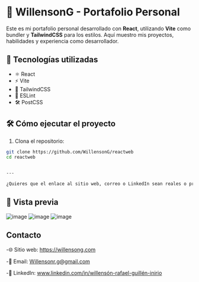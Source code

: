 # 💼 WillensonG - Portafolio Personal

Este es mi portafolio personal desarrollado con **React**, utilizando **Vite** como bundler y **TailwindCSS** para los estilos. Aquí muestro mis proyectos, habilidades y experiencia como desarrollador.

## 🚀 Tecnologías utilizadas

- ⚛️ React
- ⚡ Vite
- 🎨 TailwindCSS
- 🧹 ESLint
- 🛠️ PostCSS


## 🛠️ Cómo ejecutar el proyecto

1. Clona el repositorio:

```bash
git clone https://github.com/WillensonG/reactweb
cd reactweb


---

¿Quieres que el enlace al sitio web, correo o LinkedIn sean reales o prefieres dejarlo como ejemplo genérico? También puedo ayudarte a incluir una sección para mostrar tus proyectos destacados dentro del portafolio si lo deseas.
```
## 📸 Vista previa
![image](https://github.com/user-attachments/assets/ef36e216-08b7-4ae1-99b7-d9d275b4eddf)
![image](https://github.com/user-attachments/assets/e864d00f-2da5-4687-af0d-b0c638ecfd23)
![image](https://github.com/user-attachments/assets/12cf6c9b-4003-4e51-a7d9-d842e8e2cd3e)




## Contacto

-🌐 Sitio web: https://willensong.com

-📧 Email: Willensonr.g@gmail.com

-💼 LinkedIn: www.linkedin.com/in/willensón-rafael-guillén-inirio
